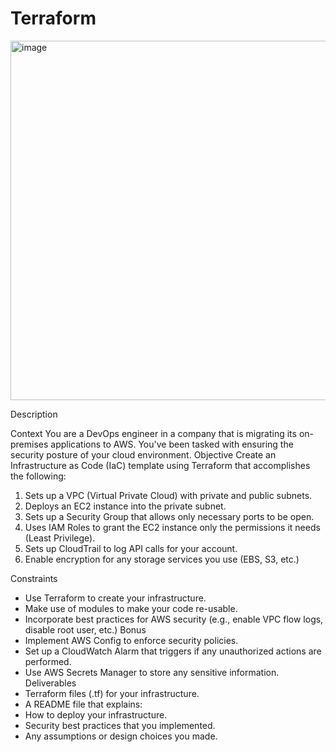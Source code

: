 # Terraform
<img width="1249" height="575" alt="image" src="https://github.com/user-attachments/assets/686c8a49-c9f2-48b1-b9c6-8cd69e315143" />

Description

Context
You are a DevOps engineer in a company that is migrating its on-premises applications to AWS. You've been tasked with ensuring the security posture of your cloud environment.
Objective
Create an Infrastructure as Code (IaC) template using Terraform that accomplishes the following:
1. Sets up a VPC (Virtual Private Cloud) with private and public subnets.
2. Deploys an EC2 instance into the private subnet.
3. Sets up a Security Group that allows only necessary ports to be open.
4. Uses IAM Roles to grant the EC2 instance only the permissions it needs (Least Privilege).
5. Sets up CloudTrail to log API calls for your account.
6. Enable encryption for any storage services you use (EBS, S3, etc.)

Constraints
- Use Terraform to create your infrastructure.
- Make use of modules to make your code re-usable.
- Incorporate best practices for AWS security (e.g., enable VPC flow logs, disable root user, etc.)
Bonus
- Implement AWS Config to enforce security policies.
- Set up a CloudWatch Alarm that triggers if any unauthorized actions are performed.
- Use AWS Secrets Manager to store any sensitive information.
Deliverables
- Terraform files (.tf) for your infrastructure.
- A README file that explains:
- How to deploy your infrastructure.
- Security best practices that you implemented.
- Any assumptions or design choices you made.
